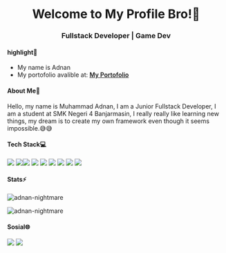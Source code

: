 <h1 align="center">Welcome to My Profile Bro!👋</h1>
<h3 align="center">Fullstack Developer | Game Dev</h3>


<h4 align="left">highlight💾</h4>
<ul align="left">
  <li>My name is Adnan</li>
  <li>My portofolio avalible at: <a href="https://adnan-nightmare.github.io/ANsiteTailwind/" style="font-weight: 600">My Portofolio</a> </li>
</ul>

<h4 align="left">About Me📃</h4>
<p align="left">Hello, my name is Muhammad Adnan, I am a Junior Fullstack Developer, I am a student at SMK Negeri 4 Banjarmasin, I really really like learning new things, my dream is to create my own framework even though it seems impossible.😅😅</p>

<h4 align="left">Tech Stack💻</h4>
<p align="left">
  <img src="https://img.shields.io/badge/html5-%23E34F26.svg?style=for-the-badge&logo=html5&logoColor=white" /> <img src="https://img.shields.io/badge/css3-%231572B6.svg?style=for-the-badge&logo=css3&logoColor=white" /><img src="https://img.shields.io/badge/javascript-%23323330.svg?style=for-the-badge&logo=javascript&logoColor=%23F7DF1E"/> <img src="https://img.shields.io/badge/typescript-%23007ACC.svg?style=for-the-badge&logo=typescript&logoColor=white"/> <img src="https://img.shields.io/badge/php-%23777BB4.svg?style=for-the-badge&logo=php&logoColor=white"/> <img src="https://img.shields.io/badge/c%23-%23239120.svg?style=for-the-badge&logo=csharp&logoColor=white"/> <img src="https://img.shields.io/badge/react-%2320232a.svg?style=for-the-badge&logo=react&logoColor=%2361DAFB"/> <img src="https://img.shields.io/badge/Next-black?style=for-the-badge&logo=next.js&logoColor=white"/> <img src="https://img.shields.io/badge/laravel-%23FF2D20.svg?style=for-the-badge&logo=laravel&logoColor=white"/>
</p>


<h4 align="left">Stats⚡</h4>
<p>&nbsp;<img align="left" src="https://github-readme-stats.vercel.app/api?username=adnan-nightmare&show_icons=true&locale=en" alt="adnan-nightmare" /></p>

<p><img align="center" src="https://github-readme-stats.vercel.app/api/top-langs?username=adnan-nightmare&show_icons=true&locale=en&layout=compact" alt="adnan-nightmare" /></p>

<h4 align="left">Sosial🌐</h4>
  <p align="left">
    <a href="https://instagram.com/https://instagram.com/adnn.ngr"><img src="(https://img.shields.io/badge/Instagram-%23E4405F.svg?logo=Instagram&logoColor=white"/></a>
    <a href="https://linkedin.com/in/https://linkedin.com/in/muhammad%20adnan"><img src="https://img.shields.io/badge/LinkedIn-%230077B5.svg?logo=linkedin&logoColor=white"/></a>
  </p>

